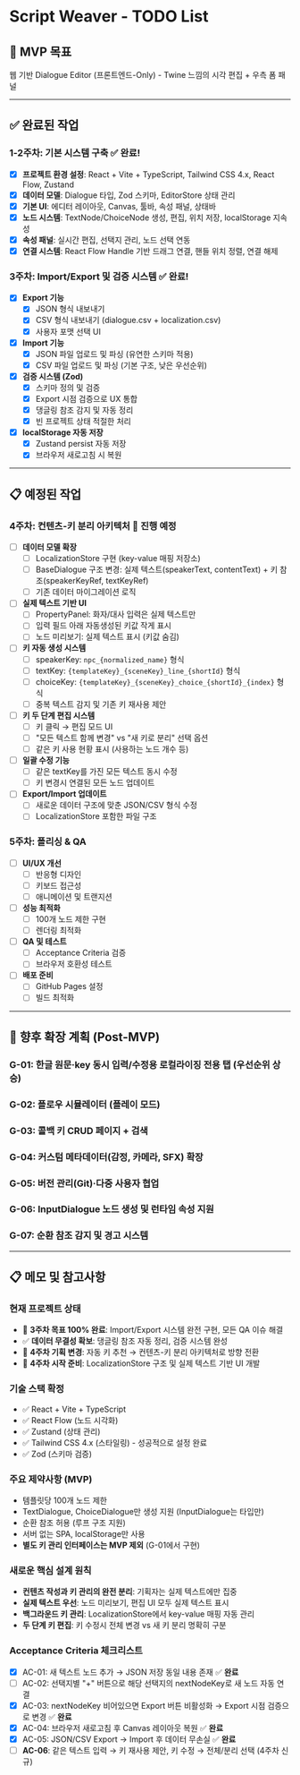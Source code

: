 # Script Weaver - TODO List

## 🎯 MVP 목표
웹 기반 Dialogue Editor (프론트엔드-Only) - Twine 느낌의 시각 편집 + 우측 폼 패널

---

## ✅ 완료된 작업

### 1-2주차: 기본 시스템 구축 ✅ **완료!**
- [x] **프로젝트 환경 설정**: React + Vite + TypeScript, Tailwind CSS 4.x, React Flow, Zustand
- [x] **데이터 모델**: Dialogue 타입, Zod 스키마, EditorStore 상태 관리
- [x] **기본 UI**: 에디터 레이아웃, Canvas, 툴바, 속성 패널, 상태바
- [x] **노드 시스템**: TextNode/ChoiceNode 생성, 편집, 위치 저장, localStorage 지속성
- [x] **속성 패널**: 실시간 편집, 선택지 관리, 노드 선택 연동
- [x] **연결 시스템**: React Flow Handle 기반 드래그 연결, 핸들 위치 정렬, 연결 해제

### 3주차: Import/Export 및 검증 시스템 ✅ **완료!**
- [x] **Export 기능**
  - [x] JSON 형식 내보내기
  - [x] CSV 형식 내보내기 (dialogue.csv + localization.csv)
  - [x] 사용자 포맷 선택 UI
- [x] **Import 기능**
  - [x] JSON 파일 업로드 및 파싱 (유연한 스키마 적용)
  - [x] CSV 파일 업로드 및 파싱 (기본 구조, 낮은 우선순위)
- [x] **검증 시스템 (Zod)**
  - [x] 스키마 정의 및 검증
  - [x] Export 시점 검증으로 UX 통합
  - [x] 댕글링 참조 감지 및 자동 정리
  - [x] 빈 프로젝트 상태 적절한 처리
- [x] **localStorage 자동 저장**
  - [x] Zustand persist 자동 저장
  - [x] 브라우저 새로고침 시 복원

---

## 📋 예정된 작업

### 4주차: 컨텐츠-키 분리 아키텍처 🎯 **진행 예정**
- [ ] **데이터 모델 확장**
  - [ ] LocalizationStore 구현 (key-value 매핑 저장소)
  - [ ] BaseDialogue 구조 변경: 실제 텍스트(speakerText, contentText) + 키 참조(speakerKeyRef, textKeyRef)
  - [ ] 기존 데이터 마이그레이션 로직
- [ ] **실제 텍스트 기반 UI**
  - [ ] PropertyPanel: 화자/대사 입력은 실제 텍스트만
  - [ ] 입력 필드 아래 자동생성된 키값 작게 표시
  - [ ] 노드 미리보기: 실제 텍스트 표시 (키값 숨김)
- [ ] **키 자동 생성 시스템**
  - [ ] speakerKey: `npc_{normalized_name}` 형식
  - [ ] textKey: `{templateKey}_{sceneKey}_line_{shortId}` 형식
  - [ ] choiceKey: `{templateKey}_{sceneKey}_choice_{shortId}_{index}` 형식
  - [ ] 중복 텍스트 감지 및 기존 키 재사용 제안
- [ ] **키 두 단계 편집 시스템**
  - [ ] 키 클릭 → 편집 모드 UI
  - [ ] "모든 텍스트 함께 변경" vs "새 키로 분리" 선택 옵션
  - [ ] 같은 키 사용 현황 표시 (사용하는 노드 개수 등)
- [ ] **일괄 수정 기능**
  - [ ] 같은 textKey를 가진 모든 텍스트 동시 수정
  - [ ] 키 변경시 연결된 모든 노드 업데이트
- [ ] **Export/Import 업데이트**
  - [ ] 새로운 데이터 구조에 맞춘 JSON/CSV 형식 수정
  - [ ] LocalizationStore 포함한 파일 구조

### 5주차: 폴리싱 & QA
- [ ] **UI/UX 개선**
  - [ ] 반응형 디자인
  - [ ] 키보드 접근성
  - [ ] 애니메이션 및 트랜지션
- [ ] **성능 최적화**
  - [ ] 100개 노드 제한 구현
  - [ ] 렌더링 최적화
- [ ] **QA 및 테스트**
  - [ ] Acceptance Criteria 검증
  - [ ] 브라우저 호환성 테스트
- [ ] **배포 준비**
  - [ ] GitHub Pages 설정
  - [ ] 빌드 최적화

---

## 🔮 향후 확장 계획 (Post-MVP)

### G-01: 한글 원문·key 동시 입력/수정용 로컬라이징 전용 탭 (우선순위 상승)
### G-02: 플로우 시뮬레이터 (플레이 모드)
### G-03: 콜백 키 CRUD 페이지 + 검색
### G-04: 커스텀 메타데이터(감정, 카메라, SFX) 확장
### G-05: 버전 관리(Git)·다중 사용자 협업
### G-06: InputDialogue 노드 생성 및 런타임 속성 지원
### G-07: 순환 참조 감지 및 경고 시스템

---

## 📋 메모 및 참고사항

### 현재 프로젝트 상태
- 🎉 **3주차 목표 100% 완료**: Import/Export 시스템 완전 구현, 모든 QA 이슈 해결
- ✅ **데이터 무결성 확보**: 댕글링 참조 자동 정리, 검증 시스템 완성
- 🔄 **4주차 기획 변경**: 자동 키 추천 → 컨텐츠-키 분리 아키텍처로 방향 전환
- 🚀 **4주차 시작 준비**: LocalizationStore 구조 및 실제 텍스트 기반 UI 개발

### 기술 스택 확정
- ✅ React + Vite + TypeScript
- ✅ React Flow (노드 시각화)
- ✅ Zustand (상태 관리)
- ✅ Tailwind CSS 4.x (스타일링) - 성공적으로 설정 완료
- ✅ Zod (스키마 검증)

### 주요 제약사항 (MVP)
- 템플릿당 100개 노드 제한
- TextDialogue, ChoiceDialogue만 생성 지원 (InputDialogue는 타입만)
- 순환 참조 허용 (루프 구조 지원)
- 서버 없는 SPA, localStorage만 사용
- **별도 키 관리 인터페이스는 MVP 제외** (G-01에서 구현)

### 새로운 핵심 설계 원칙
- **컨텐츠 작성과 키 관리의 완전 분리**: 기획자는 실제 텍스트에만 집중
- **실제 텍스트 우선**: 노드 미리보기, 편집 UI 모두 실제 텍스트 표시
- **백그라운드 키 관리**: LocalizationStore에서 key-value 매핑 자동 관리
- **두 단계 키 편집**: 키 수정시 전체 변경 vs 새 키 분리 명확히 구분

### Acceptance Criteria 체크리스트
- [x] AC-01: 새 텍스트 노드 추가 → JSON 저장 동일 내용 존재 ✅ **완료**
- [ ] AC-02: 선택지별 "+" 버튼으로 해당 선택지의 nextNodeKey로 새 노드 자동 연결
- [x] AC-03: nextNodeKey 비어있으면 Export 버튼 비활성화 → Export 시점 검증으로 변경 ✅ **완료**
- [x] AC-04: 브라우저 새로고침 후 Canvas 레이아웃 복원 ✅ **완료**
- [x] AC-05: JSON/CSV Export → Import 후 데이터 무손실 ✅ **완료**
- [ ] **AC-06**: 같은 텍스트 입력 → 키 재사용 제안, 키 수정 → 전체/분리 선택 (4주차 신규) 